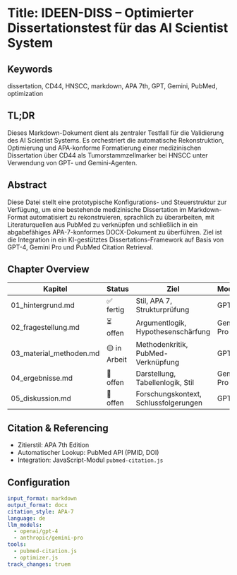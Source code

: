# Title: IDEEN-DISS – Optimierter Dissertationstest für das AI Scientist System

## Keywords
dissertation, CD44, HNSCC, markdown, APA 7th, GPT, Gemini, PubMed, optimization

## TL;DR
Dieses Markdown-Dokument dient als zentraler Testfall für die Validierung des AI Scientist Systems. Es orchestriert die automatische Rekonstruktion, Optimierung und APA-konforme Formatierung einer medizinischen Dissertation über CD44 als Tumorstammzellmarker bei HNSCC unter Verwendung von GPT- und Gemini-Agenten.

## Abstract
Diese Datei stellt eine prototypische Konfigurations- und Steuerstruktur zur Verfügung, um eine bestehende medizinische Dissertation im Markdown-Format automatisiert zu rekonstruieren, sprachlich zu überarbeiten, mit Literaturquellen aus PubMed zu verknüpfen und schließlich in ein abgabefähiges APA-7-konformes DOCX-Dokument zu überführen. Ziel ist die Integration in ein KI-gestütztes Dissertations-Framework auf Basis von GPT-4, Gemini Pro und PubMed Citation Retrieval.

## Chapter Overview

| Kapitel                  | Status     | Ziel                                   | Modell       |
|--------------------------|------------|----------------------------------------|--------------|
| 01_hintergrund.md        | ✅ fertig   | Stil, APA 7, Strukturprüfung           | GPT-4        |
| 02_fragestellung.md      | ⏳ offen    | Argumentlogik, Hypothesenschärfung     | Gemini Pro   |
| 03_material_methoden.md  | 🟡 in Arbeit| Methodenkritik, PubMed-Verknüpfung     | GPT-4        |
| 04_ergebnisse.md         | 🔴 offen    | Darstellung, Tabellenlogik, Stil       | Gemini Pro   |
| 05_diskussion.md         | 🔴 offen    | Forschungskontext, Schlussfolgerungen  | GPT-4        |

## Citation & Referencing

- Zitierstil: APA 7th Edition
- Automatischer Lookup: PubMed API (PMID, DOI)
- Integration: JavaScript-Modul `pubmed-citation.js`

## Configuration

```yaml
input_format: markdown
output_format: docx
citation_style: APA-7
language: de
llm_models:
  - openai/gpt-4
  - anthropic/gemini-pro
tools:
  - pubmed-citation.js
  - optimizer.js
track_changes: truem


